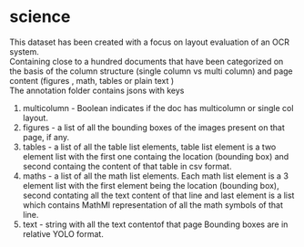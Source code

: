 # science
This dataset has been created with a focus on layout evaluation of an OCR system.  
Containing close to a hundred documents that have been categorized on the basis of the column structure (single column vs multi column)  and page content (figures , math, tables or plain text )  
The annotation folder contains jsons with keys
1. multicolumn - Boolean indicates if the doc has multicolumn or single col layout.
2. figures - a list of all the bounding boxes of the images present on that page, if any.
3. tables - a list of all the table list elements, table list element is a two element list with the first one containg the location (bounding box) and second containg the content of that table in csv format.
4. maths - a list of all the math list elements. Each math list element is a 3 element list with the first element being the location (bounding box), second contating all the text content of that line and last element is a list which contains MathMl representation of all the math symbols of that line.
5. text - string with all the text contentof that page 
Bounding boxes are in relative YOLO format.
